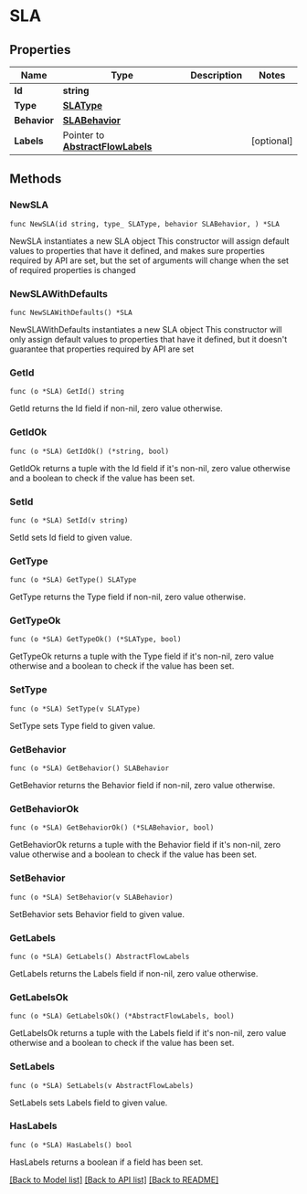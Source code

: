 # SLA

## Properties

Name | Type | Description | Notes
------------ | ------------- | ------------- | -------------
**Id** | **string** |  | 
**Type** | [**SLAType**](SLAType.md) |  | 
**Behavior** | [**SLABehavior**](SLABehavior.md) |  | 
**Labels** | Pointer to [**AbstractFlowLabels**](AbstractFlowLabels.md) |  | [optional] 

## Methods

### NewSLA

`func NewSLA(id string, type_ SLAType, behavior SLABehavior, ) *SLA`

NewSLA instantiates a new SLA object
This constructor will assign default values to properties that have it defined,
and makes sure properties required by API are set, but the set of arguments
will change when the set of required properties is changed

### NewSLAWithDefaults

`func NewSLAWithDefaults() *SLA`

NewSLAWithDefaults instantiates a new SLA object
This constructor will only assign default values to properties that have it defined,
but it doesn't guarantee that properties required by API are set

### GetId

`func (o *SLA) GetId() string`

GetId returns the Id field if non-nil, zero value otherwise.

### GetIdOk

`func (o *SLA) GetIdOk() (*string, bool)`

GetIdOk returns a tuple with the Id field if it's non-nil, zero value otherwise
and a boolean to check if the value has been set.

### SetId

`func (o *SLA) SetId(v string)`

SetId sets Id field to given value.


### GetType

`func (o *SLA) GetType() SLAType`

GetType returns the Type field if non-nil, zero value otherwise.

### GetTypeOk

`func (o *SLA) GetTypeOk() (*SLAType, bool)`

GetTypeOk returns a tuple with the Type field if it's non-nil, zero value otherwise
and a boolean to check if the value has been set.

### SetType

`func (o *SLA) SetType(v SLAType)`

SetType sets Type field to given value.


### GetBehavior

`func (o *SLA) GetBehavior() SLABehavior`

GetBehavior returns the Behavior field if non-nil, zero value otherwise.

### GetBehaviorOk

`func (o *SLA) GetBehaviorOk() (*SLABehavior, bool)`

GetBehaviorOk returns a tuple with the Behavior field if it's non-nil, zero value otherwise
and a boolean to check if the value has been set.

### SetBehavior

`func (o *SLA) SetBehavior(v SLABehavior)`

SetBehavior sets Behavior field to given value.


### GetLabels

`func (o *SLA) GetLabels() AbstractFlowLabels`

GetLabels returns the Labels field if non-nil, zero value otherwise.

### GetLabelsOk

`func (o *SLA) GetLabelsOk() (*AbstractFlowLabels, bool)`

GetLabelsOk returns a tuple with the Labels field if it's non-nil, zero value otherwise
and a boolean to check if the value has been set.

### SetLabels

`func (o *SLA) SetLabels(v AbstractFlowLabels)`

SetLabels sets Labels field to given value.

### HasLabels

`func (o *SLA) HasLabels() bool`

HasLabels returns a boolean if a field has been set.


[[Back to Model list]](../README.md#documentation-for-models) [[Back to API list]](../README.md#documentation-for-api-endpoints) [[Back to README]](../README.md)


